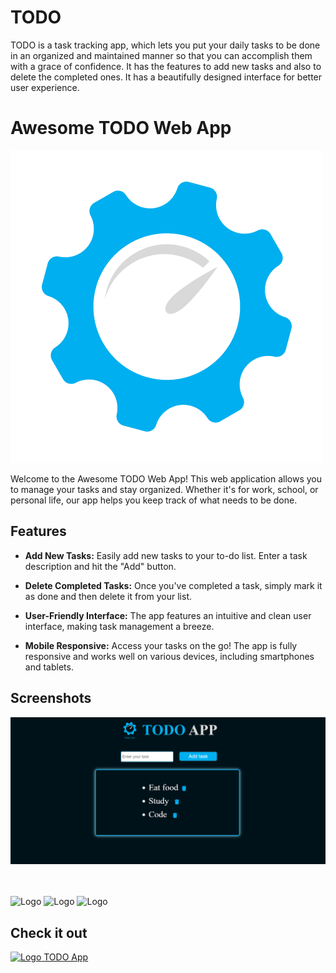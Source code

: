 # TODO
TODO is a task tracking app, which lets you put your daily tasks to be done in an organized and maintained manner so that you can accomplish them with a grace of confidence. It has the features to add new tasks and also to delete the completed ones. It has a beautifully designed interface for better user experience.
# Awesome TODO Web App

![TODO App Logo](assets/logo_todo.png)

Welcome to the Awesome TODO Web App! This web application allows you to manage your tasks and stay organized. Whether it's for work, school, or personal life, our app helps you keep track of what needs to be done.

## Features

- **Add New Tasks:** Easily add new tasks to your to-do list. Enter a task description and hit the "Add" button.

- **Delete Completed Tasks:** Once you've completed a task, simply mark it as done and then delete it from your list.

- **User-Friendly Interface:** The app features an intuitive and clean user interface, making task management a breeze.

- **Mobile Responsive:** Access your tasks on the go! The app is fully responsive and works well on various devices, including smartphones and tablets.

## Screenshots

![Screenshot 1](assets/screenshot1.PNG)


 <br> <br> ![Logo](https://user-images.githubusercontent.com/113718835/193536155-c1a5b7fb-325b-41f6-a0f2-5248c0391e74.png) ![Logo](https://user-images.githubusercontent.com/113718835/193537124-5250b8e1-11c8-4e4a-820d-8c2da83efac7.png) ![Logo](https://user-images.githubusercontent.com/113718835/193537432-4964c87a-5b5b-48cd-8955-d6b98249d962.png)

 ## Check it out

[![Logo](https://user-images.githubusercontent.com/113718835/193540808-2770ee2d-77b6-4741-a7ed-e62632295bc1.png) TODO App](https://anirudhhanda.github.io/TODO/)


